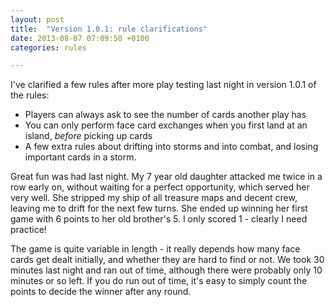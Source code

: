 ```yaml
---
layout: post
title:  "Version 1.0.1: rule clarifications"
date: 2013-08-07 07:09:50 +0100
categories: rules

---
```


I've clarified a few rules after more play testing last night in version 1.0.1 of the rules:

- Players can always ask to see the number of cards another play has
- You can only perform face card exchanges when you first land at an island, *before* picking up cards
- A few extra rules about drifting into storms and into combat, and losing important cards in a storm.

Great fun was had last night. My 7 year old daughter attacked me twice in a row early on, without waiting for a perfect opportunity, which served her very well. She stripped my ship of all treasure maps and decent crew, leaving me to drift for the next few turns. She ended up winning her first game with 6 points to her old brother's 5. I only scored 1 - clearly I need practice!

The game is quite variable in length - it really depends how many face cards get dealt initially, and whether they are hard to find or not. We took 30 minutes last night and ran out of time, although there were probably only 10 minutes or so left. If you do run out of time, it's easy to simply count the points to decide the winner after any round.
